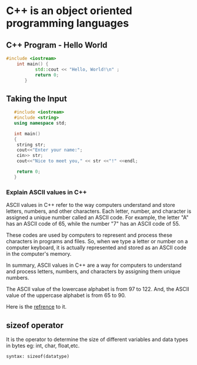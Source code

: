# C++ is an object oriented programming languages

## C++ Program - Hello World

```cpp
#include <iostream>   
    int main() {
           std::cout << "Hello, World!\n" ;
           return 0;
       }
```

## Taking the Input

```cpp
   #include <iostream>
   #include <string>
   using namespace std;

   int main()
   {
    string str;
    cout<<"Enter your name:";
    cin>> str;
    cout<<"Nice to meet you," << str <<"!" <<endl;

    return 0;
   }
```
### Explain ASCII values in C++

ASCII values in C++ refer to the way computers understand and store letters, numbers, and other characters. Each letter, number, and character is assigned a unique number called an ASCII code. For example, the letter "A" has an ASCII code of 65, while the number "7" has an ASCII code of 55.

These codes are used by computers to represent and process these characters in programs and files. So, when we type a letter or number on a computer keyboard, it is actually represented and stored as an ASCII code in the computer's memory.

In summary, ASCII values in C++ are a way for computers to understand and process letters, numbers, and characters by assigning them unique numbers.

The ASCII value of the lowercase alphabet is from 97 to 122. And, the ASCII value of the uppercase alphabet is from 65 to 90.

Here is the [refrence](https://en.cppreference.com/w/cpp/language/ascii) to it.

## sizeof operator
It is the operator to determine the size of different variables and data types in bytes eg: int, char, float,etc.

```
syntax: sizeof(datatype)
```

